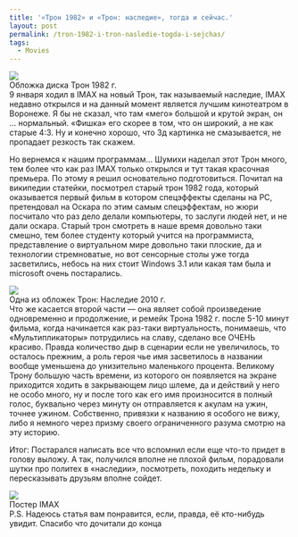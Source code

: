 ```yaml
---
title: '«Трон 1982» и «Трон: наследие», тогда и сейчас.'
layout: post
permalink: /tron-1982-i-tron-nasledie-togda-i-sejchas/
tags:
  - Movies
---
```


<!-- <figure>
  <a href="http://mb7222.files.wordpress.com/2011/01/385px-tron_poster1.jpg"><img src="http://mb7222.files.wordpress.com/2011/01/385px-tron_poster1.jpg"></a>
</figure> -->
<div></div>
<img src="https://farm1.staticflickr.com/760/20710338260_4131d735d0_o.jpg">
<div></div>
Обложка диска Трон 1982 г.
<div></div>
9 января ходил в IMAX на новый Трон, так называемый наследие, IMAX недавно открылся и на данный момент является лучшим кинотеатром в Воронеже. Я бы не сказал, что там «мего» большой и крутой экран, он &#8230; нормальный. «Фишка» его скорее в том, что он широкий, а не как старые 4:3. Ну и конечно хорошо, что 3д картинка не смазывается, не пропадает резкость так скажем.

Но вернемся к нашим программам&#8230; Шумихи наделал этот Трон много, тем более что как раз IMAX только открылся и тут такая красочная премьера. По этому я решил основательно подготовиться. Почитал на википедии статейки, посмотрел старый трон 1982 года, который оказывается первый фильм в котором спецэффекты сделаны на PC, претендовал на Оскара по этим самым спецэффектам, но жюри посчитало что раз дело делали компьютеры, то заслуги людей нет, и не дали оскара. Старый трон смотреть в наше время довольно таки смешно, тем более студенту который учится на программиста, представление о виртуальном мире довольно таки плоские, да и технологии стремноватые, но вот сенсорные столы уже тогда засветились, небось на них стоит Windows 3.1 или какая там была и microsoft очень постарались.

<!-- <figure>
  <a href="http://mb7222.files.wordpress.com/2011/01/tron-_legacy2.jpg"><img src="http://mb7222.files.wordpress.com/2011/01/tron-_legacy2.jpg"></a>
</figure> -->
<div></div>
<img src="https://farm6.staticflickr.com/5796/20711636799_3002766ae9_o.jpg">
<div></div>
Одна из обложек Трон: Наследие 2010 г.
<div></div>
Что же касается второй части &#8212; она являет собой произведение одновременно и продолжение, и ремейк Трона 1982 г. после 5-10 минут фильма, когда начинается как раз-таки виртуальность, понимаешь, что &#171;Мультипликаторы&#187; потрудились на славу, сделано все ОЧЕНЬ красиво. Правда количество дыр в сценарии если не увеличилось, то осталось прежним, а роль героя чье имя засветилось в названии вообще уменьшена до унизительно маленького процента. Великому Трону большую часть времени, из которого он появляется на экране приходится ходить в закрывающем лицо шлеме, да и действий у него не особо много, ну и после того как его имя произносится в полный голос, буквально через минуту он отправляется к акулам на ужин, точнее ужином. Собственно, привязки к названию я особого не вижу, либо я немного через призму своего ограниченного разума смотрю на эту историю.

Итог: Постарался написать все что вспомнил если еще что-то придет в голову выложу. А так, получился вполне не плохой фильм, порадовали шутки про политех в &#171;наследии&#187;, посмотреть, походить недельку и пересказывать друзьям вполне сойдет.

<!-- <figure>
  <a href="http://mb7222.files.wordpress.com/2011/01/imax_3d_poster1.jpg"><img src="http://mb7222.files.wordpress.com/2011/01/imax_3d_poster1.jpg"></a>
</figure> -->
<div></div>
<img src="https://farm6.staticflickr.com/5637/20710394328_8c97d4692a_o.jpg">
<div></div>
Постер IMAX
<div></div>
P.S. Надеюсь статья вам понравится, если, правда, её кто-нибудь увидит. Спасибо что дочитали до конца
